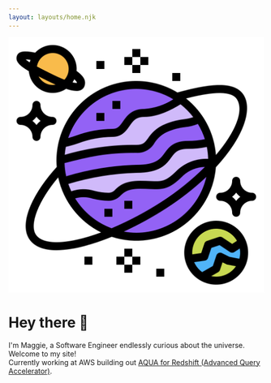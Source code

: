 ```yaml
---
layout: layouts/home.njk
---
```


<div class="illo-container">
  <img src="static/planet.png" class="illustration" style="align: right" title="https://www.flaticon.com/authors/smalllikeart">
</div>

# Hey there 👋

<div class="space-y-6">
  <div class="text-lg">
  I'm <span class="font-black">Maggie</span>, a Software Engineer endlessly curious about the universe. Welcome to my site!
  </div>
  <div class="text-lg">
  Currently working at AWS building out <a href="https://aws.amazon.com/redshift/features/aqua/">AQUA for Redshift (Advanced Query Accelerator)</a>.
  </div>
</div>
